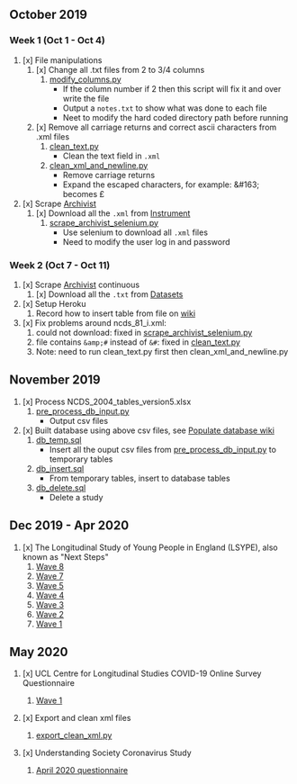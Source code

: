 ## October 2019

### Week 1 (Oct 1 - Oct 4)

1. [x] File manipulations
    1. [x] Change all .txt files from 2 to 3/4 columns
        1. [modify_columns.py](https://github.com/jli755/python_scripts/blob/master/modify_columns.py)
            - If the column number if 2 then this script will fix it and over write the file
            - Output a `notes.txt` to show what was done to each file
            - Neet to modify the hard coded directory path before running
    2. [x] Remove all carriage returns and correct ascii characters from .xml files
        1. [clean_text.py](https://github.com/jli755/python_scripts/blob/master/clean_text.py) 
            - Clean the text field in `.xml`
        2. [clean_xml_and_newline.py](https://github.com/jli755/python_scripts/blob/master/clean_xml_and_newline.py)
            - Remove carriage returns
            - Expand the escaped characters, for example: \&#163; becomes £
2. [x] Scrape [Archivist](https://archivist.closer.ac.uk)
    1. [x] Download all the `.xml` from [Instrument](https://archivist.closer.ac.uk/instruments)
        1. [scrape_archivist_selenium.py](https://github.com/jli755/python_scripts/blob/master/scrape_archivist_selenium.py)
            - Use selenium to download all `.xml` files
            - Need to modify the user log in and password

### Week 2 (Oct 7 - Oct 11)

1. [x] Scrape [Archivist](https://archivist.closer.ac.uk) continuous
   1. [x] Download all the `.txt` from [Datasets](https://archivist.closer.ac.uk/datasets)
2. [x] Setup Heroku
   1. Record how to insert table from file on [wiki](https://wiki.ucl.ac.uk/pages/viewpage.action?spaceKey=CTTEAM&title=Heroku+insert+table+from+a+csv+file)
3. [x] Fix problems around ncds_81_i.xml:
   1. could not download: fixed in [scrape_archivist_selenium.py](https://github.com/jli755/python_scripts/blob/master/scrape_archivist_selenium.py)
   2. file contains `&amp;#` instead of `&#`: fixed in [clean_text.py](https://github.com/jli755/python_scripts/blob/master/clean_text.py)
   3. Note: need to run clean_text.py first then clean_xml_and_newline.py 

## November 2019

1. [x] Process NCDS_2004_tables_version5.xlsx
    1. [pre_process_db_input.py](https://github.com/jli755/python_scripts/blob/master/pre_process_db_input.py)
        - Output csv files 
2. [x] Built database using above csv files, see [Populate database wiki](https://wiki.ucl.ac.uk/display/CTTEAM/Populate+database)
    1. [db_temp.sql](https://github.com/jli755/python_scripts/blob/master/db_temp.sql)
        - Insert all the ouput csv files from [pre_process_db_input.py](https://github.com/jli755/python_scripts/blob/master/pre_process_db_input.py) to temporary tables
    2. [db_insert.sql](https://github.com/jli755/python_scripts/blob/master/db_insert.sql)
        - From temporary tables, insert to database tables
    3. [db_delete.sql](https://github.com/jli755/python_scripts/blob/master/db_delete.sql)
        - Delete a study

## Dec 2019 - Apr 2020

1. [x] The Longitudinal Study of Young People in England (LSYPE), also known as "Next Steps"
    1. [Wave 8](https://wiki.ucl.ac.uk/display/CTTEAM/LSYPE_Wave_8)
    2. [Wave 7](https://wiki.ucl.ac.uk/pages/viewpage.action?pageId=131380657) 
    3. [Wave 5](https://wiki.ucl.ac.uk/display/CTTEAM/YP-W5-S2_FINAL_F2F+-+Questionnaire)
    4. [Wave 4](https://wiki.ucl.ac.uk/display/CTTEAM/LSYPE_Wave_4)
    5. [Wave 3](https://wiki.ucl.ac.uk/display/CTTEAM/LSYPE_Wave_3)
    6. [Wave 2](https://wiki.ucl.ac.uk/display/CTTEAM/LSYPE_Wave_2)
    7. [Wave 1](https://wiki.ucl.ac.uk/display/CTTEAM/LSYPE_Wave_1)

## May 2020

1. [x] UCL Centre for Longitudinal Studies COVID-19 Online Survey Questionnaire
    1. [Wave 1](https://wiki.ucl.ac.uk/display/CTTEAM/UCL+COVID-19)

2. [x] Export and clean xml files
    1. [export_clean_xml.py](https://github.com/jli755/python_scripts/blob/master/export_clean_xml.py)

3. [x] Understanding Society Coronavirus Study
    1. [April 2020 questionnaire](https://wiki.ucl.ac.uk/display/CTTEAM/Understanding+Society+Coronavirus+Study)

